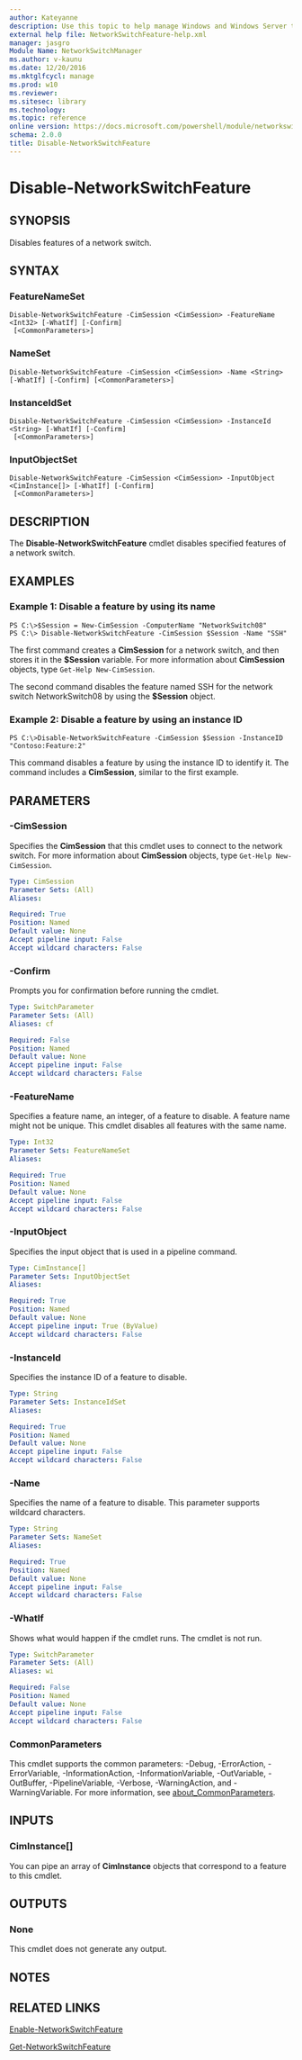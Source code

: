 ```yaml
---
author: Kateyanne
description: Use this topic to help manage Windows and Windows Server technologies with Windows PowerShell.
external help file: NetworkSwitchFeature-help.xml
manager: jasgro
Module Name: NetworkSwitchManager
ms.author: v-kaunu
ms.date: 12/20/2016
ms.mktglfcycl: manage
ms.prod: w10
ms.reviewer: 
ms.sitesec: library
ms.technology: 
ms.topic: reference
online version: https://docs.microsoft.com/powershell/module/networkswitchmanager/disable-networkswitchfeature?view=windowsserver2016-ps&wt.mc_id=ps-gethelp
schema: 2.0.0
title: Disable-NetworkSwitchFeature
---
```


# Disable-NetworkSwitchFeature

## SYNOPSIS
Disables features of a network switch.

## SYNTAX

### FeatureNameSet
```
Disable-NetworkSwitchFeature -CimSession <CimSession> -FeatureName <Int32> [-WhatIf] [-Confirm]
 [<CommonParameters>]
```

### NameSet
```
Disable-NetworkSwitchFeature -CimSession <CimSession> -Name <String> [-WhatIf] [-Confirm] [<CommonParameters>]
```

### InstanceIdSet
```
Disable-NetworkSwitchFeature -CimSession <CimSession> -InstanceId <String> [-WhatIf] [-Confirm]
 [<CommonParameters>]
```

### InputObjectSet
```
Disable-NetworkSwitchFeature -CimSession <CimSession> -InputObject <CimInstance[]> [-WhatIf] [-Confirm]
 [<CommonParameters>]
```

## DESCRIPTION
The **Disable-NetworkSwitchFeature** cmdlet disables specified features of a network switch.

## EXAMPLES

### Example 1: Disable a feature by using its name
```
PS C:\>$Session = New-CimSession -ComputerName "NetworkSwitch08"
PS C:\> Disable-NetworkSwitchFeature -CimSession $Session -Name "SSH"
```

The first command creates a **CimSession** for a network switch, and then stores it in the **$Session** variable.
For more information about **CimSession** objects, type `Get-Help New-CimSession`.

The second command disables the feature named SSH for the network switch NetworkSwitch08 by using the **$Session** object.

### Example 2: Disable a feature by using an instance ID
```
PS C:\>Disable-NetworkSwitchFeature -CimSession $Session -InstanceID "Contoso:Feature:2"
```

This command disables a feature by using the instance ID to identify it.
The command includes a **CimSession**, similar to the first example.

## PARAMETERS

### -CimSession
Specifies the **CimSession** that this cmdlet uses to connect to the network switch.
For more information about **CimSession** objects, type `Get-Help New-CimSession`.

```yaml
Type: CimSession
Parameter Sets: (All)
Aliases: 

Required: True
Position: Named
Default value: None
Accept pipeline input: False
Accept wildcard characters: False
```

### -Confirm
Prompts you for confirmation before running the cmdlet.

```yaml
Type: SwitchParameter
Parameter Sets: (All)
Aliases: cf

Required: False
Position: Named
Default value: None
Accept pipeline input: False
Accept wildcard characters: False
```

### -FeatureName
Specifies a feature name, an integer, of a feature to disable.
A feature name might not be unique.
This cmdlet disables all features with the same name.

```yaml
Type: Int32
Parameter Sets: FeatureNameSet
Aliases: 

Required: True
Position: Named
Default value: None
Accept pipeline input: False
Accept wildcard characters: False
```

### -InputObject
Specifies the input object that is used in a pipeline command.

```yaml
Type: CimInstance[]
Parameter Sets: InputObjectSet
Aliases: 

Required: True
Position: Named
Default value: None
Accept pipeline input: True (ByValue)
Accept wildcard characters: False
```

### -InstanceId
Specifies the instance ID of a feature to disable.

```yaml
Type: String
Parameter Sets: InstanceIdSet
Aliases: 

Required: True
Position: Named
Default value: None
Accept pipeline input: False
Accept wildcard characters: False
```

### -Name
Specifies the name of a feature to disable.
This parameter supports wildcard characters.

```yaml
Type: String
Parameter Sets: NameSet
Aliases: 

Required: True
Position: Named
Default value: None
Accept pipeline input: False
Accept wildcard characters: False
```

### -WhatIf
Shows what would happen if the cmdlet runs. The cmdlet is not run.

```yaml
Type: SwitchParameter
Parameter Sets: (All)
Aliases: wi

Required: False
Position: Named
Default value: None
Accept pipeline input: False
Accept wildcard characters: False
```

### CommonParameters
This cmdlet supports the common parameters: -Debug, -ErrorAction, -ErrorVariable, -InformationAction, -InformationVariable, -OutVariable, -OutBuffer, -PipelineVariable, -Verbose, -WarningAction, and -WarningVariable. For more information, see [about_CommonParameters](https://go.microsoft.com/fwlink/?LinkID=113216).

## INPUTS

### CimInstance[]
You can pipe an array of **CimInstance** objects that correspond to a feature to this cmdlet.

## OUTPUTS

### None
This cmdlet does not generate any output.

## NOTES

## RELATED LINKS

[Enable-NetworkSwitchFeature](./Enable-NetworkSwitchFeature.md)

[Get-NetworkSwitchFeature](./Get-NetworkSwitchFeature.md)

